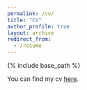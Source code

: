 ```yaml
---
permalink: /cv/
title: "CV"
author_profile: true
layout: archive
redirect_from:
  - /resume
---
```


{% include base_path %}

You can find my cv [here](https://www.dropbox.com/s/lfrtlecfpq6ny56/Template_CV_current.pdf?dl=0).

